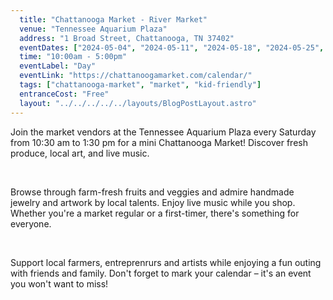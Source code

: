 ```yaml
---
  title: "Chattanooga Market - River Market"
  venue: "Tennessee Aquarium Plaza"
  address: "1 Broad Street, Chattanooga, TN 37402"
  eventDates: ["2024-05-04", "2024-05-11", "2024-05-18", "2024-05-25", "2024-06-01", "2024-06-08", "2024-06-15", "2024-06-22", "2024-06-29", "2024-07-06", "2024-07-13", "2024-07-20", "2024-07-27", "2024-08-03", "2024-08-10", "2024-08-17", "2024-08-24", "2024-08-31"]
  time: "10:00am - 5:00pm"
  eventLabel: "Day"
  eventLink: "https://chattanoogamarket.com/calendar/"
  tags: ["chattanooga-market", "market", "kid-friendly"]
  entranceCost: "Free"
  layout: "../../../../../layouts/BlogPostLayout.astro"
---
```



Join the market vendors at the Tennessee Aquarium Plaza every Saturday from 10:30 am to 1:30 pm for a mini Chattanooga Market! Discover fresh produce, local art, and live music.

<br>

Browse through farm-fresh fruits and veggies and admire handmade jewelry and artwork by local talents. Enjoy live music while you shop. Whether you're a market regular or a first-timer, there's something for everyone.

<br>

Support local farmers, entreprenrurs and artists while enjoying a fun outing with friends and family. Don't forget to mark your calendar – it's an event you won't want to miss!